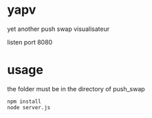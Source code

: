 # yapv
yet another push swap visualisateur

listen port 8080

# usage
the folder must be in the directory of push_swap

    npm install
    node server.js
